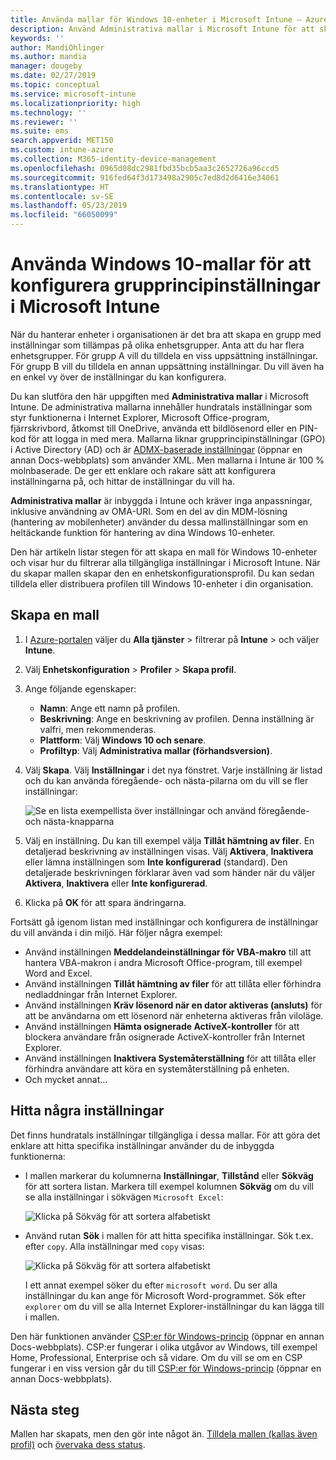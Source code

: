 ```yaml
---
title: Använda mallar för Windows 10-enheter i Microsoft Intune – Azure | Microsoft Docs
description: Använd Administrativa mallar i Microsoft Intune för att skapa grupper med inställningar för Windows 10-enheter. Med dessa inställningar i en enhetskonfigurationsprofil kan du styra Office-program, säkra funktioner i Internet Explorer, styra åtkomst till OneDrive, använda fjärrskrivbordsfunktioner, aktivera automatisk uppspelning, ange energisparinställningar, använda HTTP-utskrifter, använda olika alternativ för användarinloggning och styra händelseloggens storlek.
keywords: ''
author: MandiOhlinger
ms.author: mandia
manager: dougeby
ms.date: 02/27/2019
ms.topic: conceptual
ms.service: microsoft-intune
ms.localizationpriority: high
ms.technology: ''
ms.reviewer: ''
ms.suite: ems
search.appverid: MET150
ms.custom: intune-azure
ms.collection: M365-identity-device-management
ms.openlocfilehash: 0965d08dc2981fbd35bcb5aa3c2652726a96ccd5
ms.sourcegitcommit: 916fed64f3d173498a2905c7ed8d2d6416e34061
ms.translationtype: HT
ms.contentlocale: sv-SE
ms.lasthandoff: 05/23/2019
ms.locfileid: "66050099"
---
```

# <a name="use-windows-10-templates-to-configure-group-policy-settings-in-microsoft-intune"></a>Använda Windows 10-mallar för att konfigurera grupprincipinställningar i Microsoft Intune

När du hanterar enheter i organisationen är det bra att skapa en grupp med inställningar som tillämpas på olika enhetsgrupper. Anta att du har flera enhetsgrupper. För grupp A vill du tilldela en viss uppsättning inställningar. För grupp B vill du tilldela en annan uppsättning inställningar. Du vill även ha en enkel vy över de inställningar du kan konfigurera.

Du kan slutföra den här uppgiften med **Administrativa mallar** i Microsoft Intune. De administrativa mallarna innehåller hundratals inställningar som styr funktionerna i Internet Explorer, Microsoft Office-program, fjärrskrivbord, åtkomst till OneDrive, använda ett bildlösenord eller en PIN-kod för att logga in med mera. Mallarna liknar grupprincipinställningar (GPO) i Active Directory (AD) och är [ADMX-baserade inställningar](https://docs.microsoft.com/windows/client-management/mdm/understanding-admx-backed-policies) (öppnar en annan Docs-webbplats) som använder XML. Men mallarna i Intune är 100 % molnbaserade. De ger ett enklare och rakare sätt att konfigurera inställningarna på, och hittar de inställningar du vill ha.

**Administrativa mallar** är inbyggda i Intune och kräver inga anpassningar, inklusive användning av OMA-URI. Som en del av din MDM-lösning (hantering av mobilenheter) använder du dessa mallinställningar som en heltäckande funktion för hantering av dina Windows 10-enheter.

Den här artikeln listar stegen för att skapa en mall för Windows 10-enheter och visar hur du filtrerar alla tillgängliga inställningar i Microsoft Intune. När du skapar mallen skapar den en enhetskonfigurationsprofil. Du kan sedan tilldela eller distribuera profilen till Windows 10-enheter i din organisation.

## <a name="create-a-template"></a>Skapa en mall

1. I [Azure-portalen](https://portal.azure.com) väljer du **Alla tjänster** > filtrerar på **Intune** > och väljer **Intune**.
2. Välj **Enhetskonfiguration** > **Profiler** > **Skapa profil**.
3. Ange följande egenskaper:

    - **Namn**: Ange ett namn på profilen.
    - **Beskrivning**: Ange en beskrivning av profilen. Denna inställning är valfri, men rekommenderas.
    - **Plattform**: Välj **Windows 10 och senare**.
    - **Profiltyp**: Välj **Administrativa mallar (förhandsversion)**.

4. Välj **Skapa**. Välj **Inställningar** i det nya fönstret. Varje inställning är listad och du kan använda föregående- och nästa-pilarna om du vill se fler inställningar:

    ![Se en lista exempellista över inställningar och använd föregående- och nästa-knapparna](./media/administrative-templates-windows/sample-settings-list-next-page.png)

5. Välj en inställning. Du kan till exempel välja **Tillåt hämtning av filer**. En detaljerad beskrivning av inställningen visas. Välj **Aktivera**, **Inaktivera** eller lämna inställningen som **Inte konfigurerad** (standard). Den detaljerade beskrivningen förklarar även vad som händer när du väljer **Aktivera**, **Inaktivera** eller **Inte konfigurerad**.
6. Klicka på **OK** för att spara ändringarna.

Fortsätt gå igenom listan med inställningar och konfigurera de inställningar du vill använda i din miljö. Här följer några exempel:

- Använd inställningen **Meddelandeinställningar för VBA-makro** till att hantera VBA-makron i andra Microsoft Office-program, till exempel Word and Excel.
- Använd inställningen **Tillåt hämtning av filer** för att tillåta eller förhindra nedladdningar från Internet Explorer.
- Använd inställningen **Kräv lösenord när en dator aktiveras (ansluts)** för att be användarna om ett lösenord när enheterna aktiveras från viloläge.
- Använd inställningen **Hämta osignerade ActiveX-kontroller** för att blockera användare från osignerade ActiveX-kontroller från Internet Explorer.
- Använd inställningen **Inaktivera Systemåterställning** för att tillåta eller förhindra användare att köra en systemåterställning på enheten.
- Och mycket annat...

## <a name="find-some-settings"></a>Hitta några inställningar

Det finns hundratals inställningar tillgängliga i dessa mallar. För att göra det enklare att hitta specifika inställningar använder du de inbyggda funktionerna:

- I mallen markerar du kolumnerna **Inställningar**, **Tillstånd** eller **Sökväg** för att sortera listan. Markera till exempel kolumnen **Sökväg** om du vill se alla inställningar i sökvägen `Microsoft Excel`:

  ![Klicka på Sökväg för att sortera alfabetiskt](./media/administrative-templates-windows/path-filter-shows-excel-options.png)

- Använd rutan **Sök** i mallen för att hitta specifika inställningar. Sök t.ex. efter `copy`. Alla inställningar med `copy` visas:

  ![Klicka på Sökväg för att sortera alfabetiskt](./media/administrative-templates-windows/search-copy-settings.png)

  I ett annat exempel söker du efter `microsoft word`. Du ser alla inställningar du kan ange för Microsoft Word-programmet. Sök efter `explorer` om du vill se alla Internet Explorer-inställningar du kan lägga till i mallen.

Den här funktionen använder [CSP:er för Windows-princip](https://docs.microsoft.com/windows/client-management/mdm/policy-configuration-service-provider#admx-backed-policies) (öppnar en annan Docs-webbplats). CSP:er fungerar i olika utgåvor av Windows, till exempel Home, Professional, Enterprise och så vidare. Om du vill se om en CSP fungerar i en viss version går du till [CSP:er för Windows-princip](https://docs.microsoft.com/windows/client-management/mdm/policy-configuration-service-provider#admx-backed-policies) (öppnar en annan Docs-webbplats).

## <a name="next-steps"></a>Nästa steg

Mallen har skapats, men den gör inte något än. [Tilldela mallen (kallas även profil)](device-profile-assign.md) och [övervaka dess status](device-profile-monitor.md).
